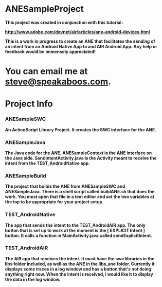 ANESampleProject
================
<b>This project was created in conjunction with this tutorial:

http://www.adobe.com/devnet/air/articles/ane-android-devices.html

<b>This is a work in progress to create an ANE that facilitates the sending of an intent from an Android Native App to and AIR Android App. Any help or feedback would be immensely appreciated!

<b>You can email me at steve@speakaboos.com.
</b>
================
Project Info
================

<h3>ANESampleSWC</h3>

<b>
An ActionScript Library Project. It creates the SWC interface for the ANE.
</b>

<h3>ANESampleJava</h3>

<b>
The Java code for the ANE. ANESampleContext is the ANE interface on the Java side. SendIntentActivity.java is the Activity meant to receive the intent from the TEST_AndroidNative app.
</b>

<h3>ANESampleBuild</h3>

<b>
The project that builds the ANE from ANESampleSWC and ANESampleJava. There is a shell script called buildANE.sh that does the work. You must open that file in a text editor and set the two variables at the top to be appropriate for your project setup.
</b>

<h3>TEST_AndroidNative</h3> 

<b>
The app that sends the intent to the TEST_AndroidAIR app. The only button that is set up to work at the moment is the [ EXPLICIT Intent ] button. It calls a function in MainActivity.java called sendExplicitIntent.
</b>

<h3>TEST_AndroidAIR</h3>

<b>
The AIR app that receives the intent. It must have the swc libraries in the libs folder included, as well as the ANE in the libs_ane folder. Currently it displays some traces in a log window and has a button that's not doing anything right now. When the intent is received, I would like it to display the data in the log window.
</b>
